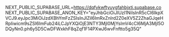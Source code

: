 NEXT_PUBLIC_SUPABASE_URL=https://dqfykwftyuygfahbjxti.supabase.co
NEXT_PUBLIC_SUPABASE_ANON_KEY="eyJhbGciOiJIUzI1NiIsInR5cCI6IkpXVCJ9.eyJpc3MiOiJzdXBhYmFzZSIsInJlZiI6ImRxZnlrd2Z0eXV5Z2ZhaGJqeHRpIiwicm9sZSI6ImFub24iLCJpYXQiOjE3NTY3MjI0MjYsImV4cCI6MjA3MjI5ODQyNn0.ph6y5D5CwDFWxkhF8qZqf1F14PXwJ6wvFnftto5g35Q"
